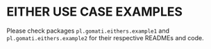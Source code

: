 # EITHER USE CASE EXAMPLES

Please check packages `pl.gomati.eithers.example1` and `pl.gomati.eithers.example2` for their respective READMEs and code.
